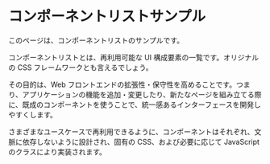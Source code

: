 # コンポーネントリストサンプル

このページは、コンポーネントリストのサンプルです。

コンポーネントリストとは、再利用可能な UI 構成要素の一覧です。オリジナルの CSS フレームワークとも言えるでしょう。

その目的は、Web フロントエンドの拡張性・保守性を高めることです。つまり、アプリケーションの機能を追加・変更したり、新たなページを組み立てる際に、既成のコンポーネントを使うことで、統一感あるインターフェースを開発しやすくします。

さまざまなユースケースで再利用できるように、コンポーネントはそれぞれ、文脈に依存しないように設計され、固有の CSS、および必要に応じて JavaScript のクラスにより実装されます。
